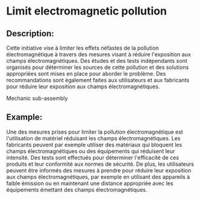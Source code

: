 # Limit electromagnetic pollution

## Description:
Cette initiative vise à limiter les effets néfastes de la pollution électromagnétique à travers des mesures visant à réduire l'exposition aux champs électromagnétiques. Des études et des tests indépendants sont organisés pour déterminer les sources de cette pollution et des solutions appropriées sont mises en place pour aborder le problème. Des recommandations sont également faites aux utilisateurs et aux fabricants pour réduire leur exposition aux champs électromagnétiques.

Mechanic sub-assembly

## Example:
Une des mesures prises pour limiter la pollution électromagnétique est l'utilisation de matériel réduisant les champs électromagnétiques. Les fabricants peuvent par exemple utiliser des matériaux qui bloquent les champs électromagnétiques ou des équipements qui réduisent leur intensité. Des tests sont effectués pour déterminer l'efficacité de ces produits et leur conformité aux normes de sécurité. De plus, les utilisateurs peuvent être informés des mesures à prendre pour réduire leur exposition aux champs électromagnétiques, par exemple en utilisant des appareils à faible émission ou en maintenant une distance appropriée avec les équipements émettant des champs électromagnétiques.